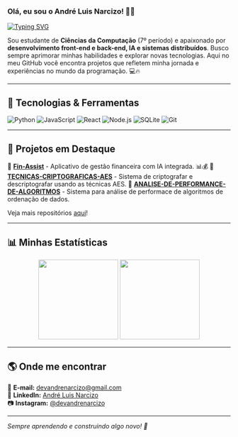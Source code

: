 ### Olá, eu sou o André Luis Narcizo! 👋🚀

[![Typing SVG](https://readme-typing-svg.herokuapp.com?font=Fira+Code&pause=1000&color=00C9FF&width=435&lines=Desenvolvedor+Full-Stack;Apaixonado+por+Tecnologia;Entusiasta+de+Inteligência+Artificial;Em+busca+de+inovação+e+aprendizado)](https://git.io/typing-svg)

Sou estudante de **Ciências da Computação** (7º período) e apaixonado por **desenvolvimento front-end e back-end, IA e sistemas distribuídos**. Busco sempre aprimorar minhas habilidades e explorar novas tecnologias. Aqui no meu GitHub você encontra projetos que refletem minha jornada e experiências no mundo da programação. 💻🔥

---

## 🚀 Tecnologias & Ferramentas

![Python](https://img.shields.io/badge/-Python-3776AB?style=for-the-badge&logo=python&logoColor=white) ![JavaScript](https://img.shields.io/badge/-JavaScript-F7DF1E?style=for-the-badge&logo=javascript&logoColor=black) ![React](https://img.shields.io/badge/-React-61DAFB?style=for-the-badge&logo=react&logoColor=black) ![Node.js](https://img.shields.io/badge/-Node.js-339933?style=for-the-badge&logo=node.js&logoColor=white) ![SQLite](https://img.shields.io/badge/-SQLite-003B57?style=for-the-badge&logo=sqlite&logoColor=white) ![Git](https://img.shields.io/badge/-Git-F05032?style=for-the-badge&logo=git&logoColor=white)

---

## 📌 Projetos em Destaque

🔹 **[Fin-Assist](https://github.com/DevAndreNarcizo/Fin-Assist)** - Aplicativo de gestão financeira com IA integrada. 📊💰 
🔹 **[TECNICAS-CRIPTOGRAFICAS-AES](https://github.com/DevAndreNarcizo/TECNICAS-CRIPTOGRAFICAS-AES)** - Sistema de criptografar e descriptografar usando as técnicas AES. 
🔹 **[ANALISE-DE-PERFORMANCE-DE-ALGORITMOS](https://github.com/DevAndreNarcizo/ANALISE-DE-PERFORMANCE-DE-ALGORITMOS)** - Sistema para análise de performace de algoritmos de ordenação de dados.

Veja mais repositórios [aqui](https://github.com/DevAndreNarcizo?tab=repositories)!

---

## 📊 Minhas Estatísticas

<div align="center">
  <img height="180em" src="https://github-readme-stats.vercel.app/api?username=DevAndreNarcizo&show_icons=true&theme=react&count_private=true"/>
  <img height="180em" src="https://github-readme-streak-stats.herokuapp.com/?user=DevAndreNarcizo&theme=react"/>
</div>

---

## 🌎 Onde me encontrar

📩 **E-mail:** devandrenarcizo@gmail.com  
💼 **LinkedIn:** [André Luis Narcizo](https://www.linkedin.com/in/devandrenarcizo)  
📷 **Instagram:** [@devandrenarcizo](https://www.instagram.com/devandrenarcizo/)  

---

_Sempre aprendendo e construindo algo novo! 🚀_
